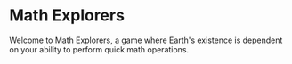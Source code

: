 # Math Explorers

Welcome to Math Explorers, a game where Earth's existence is dependent on your ability to perform quick math operations.
